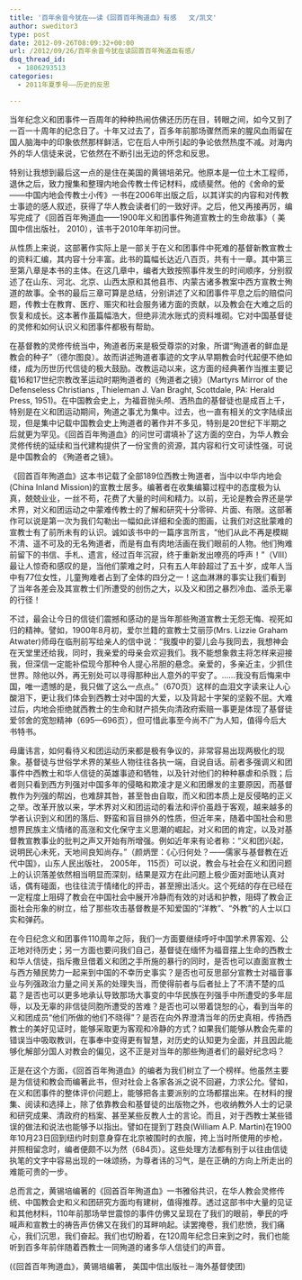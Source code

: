 ```yaml
---
title: '百年余音今犹在——读《回首百年殉道血》有感   文/凯文'
author: sweditor3
type: post
date: 2012-09-26T08:09:32+00:00
url: /2012/09/26/百年余音今犹在读回首百年殉道血有感/
dsq_thread_id:
  - 1806293513
categories:
  - 2011年夏季号——历史的反思

---
```

当年纪念义和团事件一百周年的种种热闹仿佛还历历在目，转眼之间，如今又到了一百一十周年的纪念日了。十年又过去了，百多年前那场骤然而来的腥风血雨留在国人脑海中的印象依然那样鲜活，它在后人中所引起的争论依然热度不减。对海内外的华人信徒来说，它依然在不断引出无边的怀念和反思。

特别让我想到最后这一点的是住在美国的黄锡培弟兄。他原本是一位土木工程师，退休之后，致力搜集和整理内地会传教士传记材料，成绩斐然。他的《舍命的爱——中国内地会传教士小传》一书在2006年出版之后，以其详实的内容和对传教士事迹的感人叙述，获得了华人教会读者们的一致好评。之后，他又再接再厉，编写完成了《回首百年殉道血——1900年义和团事件殉道宣教士的生命故事》（ 美国中信出版社， 2010），该书于2010年年初问世。

从性质上来说，这部著作实际上是一部关于在义和团事件中死难的基督新教宣教士的资料汇编，其内容十分丰富。此书的篇幅长达近八百页，共有十一章。其中第三至第八章是本书的主体。在这几章中，编者大致按照事件发生的时间顺序，分别叙述了在山东、河北、北京、山西太原和其他县市、内蒙古诸多教案中西方宣教士殉道的故事。全书的最后三章可算是总结，分别讲述了义和团事件平息之后的赔偿问题，传教士在教育、医疗、赈灾和社会服务诸方面的贡献，以及教会在大难之后的恢复和成长。这本著作虽篇幅浩大，但绝非流水账式的资料堆砌。它对中国基督徒的灵修和如何认识义和团事件都极有帮助。

在基督教的灵修传统当中，殉道者历来是极受尊崇的对象，所谓“殉道者的鲜血是教会的种子”（德尔图良）。故而讲述殉道者事迹的文字从早期教会时代起便不绝如缕，成为历世历代信徒的极大鼓励。改教运动以来，这方面的经典著作当推主要记载16和17世纪宗教改革运动时期殉道者的《殉道者之镜》（Martyrs Mirror of the Defenseless Christians , Thieleman J. Van Braght, Scottdale, PA: Herald Press, 1951)。在中国教会史上，为福音抛头颅、洒热血的基督徒也是成百上千，特别是在义和团运动期间，殉道之事尤为集中。过去，也一直有相关的文字陆续出现，但是集中记载中国教会史上殉道者的著作并不多见，特别是20世纪下半期之后就更为罕见。《回首百年殉道血》的问世可谓填补了这方面的空白，为华人教会灵修传统的延续和当代建构提供了一份宝贵的资源，其内容和行文可读性强，可说是中国教会的 《殉道者之镜》。

《回首百年殉道血》这本书记载了全部189位西教士殉道者，当中以中华内地会(China Inland Mission)的宣教士居多。编著者在收集编纂过程中的态度极为认真，兢兢业业，一丝不苟，花费了大量的时间和精力。以前，无论是教会界还是学术界，对义和团运动之中蒙难传教士的了解和研究十分零碎、片面、有限。这部著作可以说是第一次为我们勾勒出一幅如此详细和全面的图画，让我们对这批蒙难的宣教士有了前所未有的认识。诚如该书中的一篇序言所言，“他们从此不再是模糊不清、遥不可及的无名殉道者，而是有血有肉地活画在我们眼前的人物。他们殉难前留下的书信、手札、遗言，经过百年沉寂，终于重新发出嘹亮的呼声！”（VIII）最让人惊奇和感叹的是，当他们蒙难之时，只有五人年龄超过了五十岁，成年人当中有77位女性，儿童殉难者占到了全体的四分之一！这血淋淋的事实让我们看到了当年各差会及其宣教士们所遭受的创伤之大，以及义和团之暴烈冷血、滥杀无辜的行径！

不过，最会让今日的信徒们震撼和感动的是当年那些殉道宣教士无怨无悔、视死如归的精神。譬如，1900年8月初，爱尔兰籍的宣教士艾丽莎(Mrs. Lizzie Graham Atwater)师母在临刑前写给亲人的信中说：“我腹中的婴儿会与我同去，我想神会在天堂里还给我，同时，我亲爱的母亲会欢迎我们。我不能想象救主将怎样来迎接我，但深信一定能补偿现今那种令人提心吊胆的悬念。亲爱的，多亲近主，少抓住世界。除他以外，再无别处可以寻得那种出人意外的平安了。&#8230;&#8230;我没有后悔来中国，唯一遗憾的是，我只做了这么一点点。”（670页）这样的血泪文字读来让人心酸泪下，更让我们体会到西教士对中国的大爱，以及背起十字架的坚毅不屈。大难过后，内地会拒绝就西教士的生命和财产损失向清政府索赔一事更是体现了基督徒爱邻舍的宽恕精神（695—696页），但可惜此事至今尚不广为人知，值得今后大书特书。

毋庸讳言，如何看待义和团运动历来都是极有争议的，非常容易出现两极化的现象。基督徒与世俗学术界的某些人物往往各执一端，自说自话。前者多强调义和团事件中西教士和华人信徒的英雄事迹和牺牲，以及针对他们的种种暴虐和杀戮；后者则只看到西方列强对中国多年的侵略和欺凌才是义和团爆发的主要原因，而基督教作为列强的帮凶，也难辞其咎，甚至咎由自取，而义和团本质上是反侵略的正义之举。改革开放以来，学术界对义和团运动的看法和评价虽趋于客观，越来越多的学者认识到义和团的落后、野蛮和盲目排外的性质，但近年来，随着中国社会和思想界民族主义情绪的高涨和文化保守主义思潮的崛起，对义和团的肯定，以及对基督教宣教事业的批判之声又开始有所增强。例如近年来有论者称：“义和团兴起，说明民心未死，天地间良知尚存。”（颜炳罡：《心归何处？——儒家与基督教在近代中国》，山东人民出版社， 2005年， 115页）可以说，教会与社会在义和团问题上的认识落差依然相当明显而深刻，结果是双方在此问题上极少面对面地认真对话，偶有碰面，也往往流于情绪化的抨击，甚至擦出活火。这个死结的存在已经在一定程度上阻碍了教会在中国社会中展开冷静而有效的对话和护教，阻碍了教会正面社会形象的树立，给了那些攻击基督教是不知爱国的“洋教”、“外教”的人士以口实和弹药。

在今日纪念义和团事件110周年之际，我们一方面要继续呼吁中国学术界客观、公正地对待历史；另一方面也要问我们自己，基督徒在缅怀为福音摆上生命的西教士和华人信徒，指斥撒旦借着义和团之手所施的暴行的同时，是否也可以直面宣教士与西方殖民势力一起来到中国的不幸历史事实？是否也可反思部分宣教士对福音事业与列强政治力量之间关系的处理失当，而使得前者与后者扯上了不清不楚的瓜葛？是否也可以更多地承认导致那场大事变的中华民族在列强手中所遭受的多年屈辱，以及无辜的非信徒同胞所遭受的苦难？是否也可以带着饶恕的心，看到当年的义和团成员“他们所做的他们不晓得”？是否在向外界澄清当年的历史真相，传扬西教士的美好见证时，能够采取更为客观和冷静的方式？如果我们能够从教会先辈的错误当中吸取教训，在事奉中变得更有智慧，对历史的认知更为全面，并且因此能够化解部分国人对教会的偏见，这不正是对当年的那些殉道者们的最好纪念吗？

正是在这个方面，《回首百年殉道血》的编者为我们树立了一个榜样。他虽然主要是为信徒和教会而编著此书，但对社会上各家各派之说不回避，力求公允。譬如，在义和团事件的整体评价问题上，能够把各主要派别的立场都摆出来。在材料的搜集、阅读和选择上，除了依靠教会和基督徒的出版物之外，也收纳教外人士的记录和研究成果、清政府的档案、甚至某些反教人士的言论。而且，对于西教士某些错误的做法和说法也能够予以指出。譬如在提到丁韪良(William A.P. Martin)在1900年10月23日回到纽约时刻意身穿在北京被围时的衣服，挎上当时所使用的步枪，并照相留念时，编者便颇不以为然（684页）。这些处理方法都有别于以往由信徒执笔的文字中容易出现的一味颂扬，为尊者讳的习气，是在正确的方向上所走出的难能可贵的一步。

总而言之，黄锡培编著的《回首百年殉道血》一书雅俗共识，在华人教会灵修传统、中国教会史和义和团研究方面均有建树，值得推荐。透过这部书中大量的见证和其他材料，110年前那场举世震惊的事件仿佛又呈现在了我们的眼前，拳民的呼喊声和宣教士的祷告声仿佛又在我们的耳畔响起。读罢掩卷，我们悲愤，我们痛心，我们沉思，我们奋起。我们也切盼着，在120周年纪念日来到之时，我们也能听到百多年前伴随着西教士一同殉道的诸多华人信徒们的声音。

(《回首百年殉道血》，黄锡培编著， 美国中信出版社－海外基督使团)